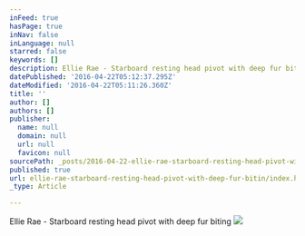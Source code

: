 ```yaml
---
inFeed: true
hasPage: true
inNav: false
inLanguage: null
starred: false
keywords: []
description: Ellie Rae - Starboard resting head pivot with deep fur biting
datePublished: '2016-04-22T05:12:37.295Z'
dateModified: '2016-04-22T05:11:26.360Z'
title: ''
author: []
authors: []
publisher:
  name: null
  domain: null
  url: null
  favicon: null
sourcePath: _posts/2016-04-22-ellie-rae-starboard-resting-head-pivot-with-deep-fur-bitin.md
published: true
url: ellie-rae-starboard-resting-head-pivot-with-deep-fur-bitin/index.html
_type: Article

---
```

Ellie Rae - Starboard resting head pivot with deep fur biting
![](https://the-grid-user-content.s3-us-west-2.amazonaws.com/bf2c38d7-dd72-410b-a3ba-7859efee08d1.jpg)